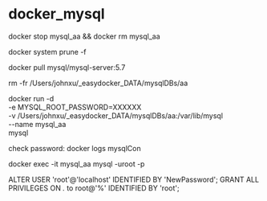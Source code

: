 # docker_mysql

docker stop mysql_aa && docker rm mysql_aa

docker system prune -f

docker pull mysql/mysql-server:5.7

rm -fr /Users/johnxu/_easydocker_DATA/mysqlDBs/aa

docker run -d \
  -e MYSQL_ROOT_PASSWORD=XXXXXX \
  -v /Users/johnxu/_easydocker_DATA/mysqlDBs/aa:/var/lib/mysql \
  --name mysql_aa \
  mysql

check password: docker logs mysqlCon

docker exec -it mysql_aa mysql -uroot -p

ALTER USER 'root'@'localhost' IDENTIFIED BY 'NewPassword';
GRANT ALL PRIVILEGES ON *.* to root@'%' IDENTIFIED BY 'root';
